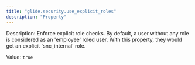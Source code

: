 ```yaml
---
title: "glide.security.use_explicit_roles"
description: "Property"
---
```


Description: Enforce explicit role checks. By default, a user without any role is considered as an 'employee' roled user. With this property, they would get an explicit 'snc_internal' role.

Value: `true`